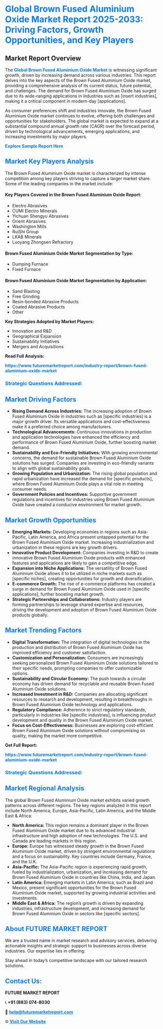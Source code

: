 <h1 style="color: #007BFF;">Global Brown Fused Aluminium Oxide Market Report 2025-2033: Driving Factors, Growth Opportunities, and Key Players</h1>

<section id="overview">
<h2>Market Report Overview</h2>
<p>The <a href="https://www.futuremarketreport.com/industry-report/brown-fused-aluminium-oxide-market" style="color: #007BFF; text-decoration: none;"><strong>Global Brown Fused Aluminium Oxide Market</strong></a> is witnessing significant growth, driven by increasing demand across various industries. This report delves into the key aspects of the Brown Fused Aluminium Oxide market, providing a comprehensive analysis of its current status, future potential, and challenges. The demand for Brown Fused Aluminium Oxide has surged due to its wide-ranging applications in industries such as [insert industries], making it a critical component in modern-day [applications].</p>
<p>As consumer preferences shift and industries innovate, the Brown Fused Aluminium Oxide market continues to evolve, offering both challenges and opportunities for stakeholders. The global market is expected to expand at a substantial compound annual growth rate (CAGR) over the forecast period, driven by technological advancements, emerging applications, and increasing investments by major players.</p>
</section>

<section id="overview">
<p><a href="https://www.futuremarketreport.com/request-sample/reportId=46900" style="color: #007BFF; text-decoration: none;"><strong>Explore Sample Report Here</strong></a></p>
</section>

<section id="key-players">
<h2 style="color: #007BFF;">Market Key Players Analysis</h2>
<p>The Brown Fused Aluminium Oxide market is characterized by intense competition among key players striving to capture a larger market share. Some of the leading companies in the market include:</p>
<h4>Key Players Covered in the Brown Fused Aluminium Oxide Report:</h4>
<ul><li>Electro Abrasives</li><li>CUMI Electro Minerals</li><li>Yichuan Shengyu Abrasives</li><li>Orient Abrasives</li><li>Washington Mills</li><li>RuiShi Group</li><li>LKAB Minerals</li><li>Luoyang Zhongsen Refractory</li></ul>
<h4>Brown Fused Aluminium Oxide Market Segmentation by Type:</h4>
<ul><li>Dumping Furnace</li><li>Fixed Furnace</li></ul>

<h4>Brown Fused Aluminium Oxide Market Segmentation by Application:</h4>
<ul><li>Sand Blasting</li><li>Free Grinding</li><li>Resin-bonded Abrasive Products</li><li>Coated Abrasive Products</li><li>Other</li></ul>
<p><strong>Key Strategies Adopted by Market Players:</strong></p>
<ul>
<li>Innovation and R&D</li>
<li>Geographical Expansion</li>
<li>Sustainability Initiatives</li>
<li>Mergers and Acquisitions</li>
</ul>
</section>

<section>
<p><strong>Read Full Analysis: </strong></p><a href="https://www.futuremarketreport.com/industry-report/brown-fused-aluminium-oxide-market" style="color: #007BFF; text-decoration: none;"><strong>https://www.futuremarketreport.com/industry-report/brown-fused-aluminium-oxide-market</strong></a>
<h3 style="color: #007BFF;">Strategic Questions Addressed:</h3>
</section>

<section id="driving-factors">
<h2 style="color: #007BFF;">Market Driving Factors</h2>
<ul>
<li><strong>Rising Demand Across Industries:</strong> The increasing adoption of Brown Fused Aluminium Oxide in industries such as [specific industries] is a major growth driver. Its versatile applications and cost-effectiveness make it a preferred choice among manufacturers.</li>
<li><strong>Technological Advancements:</strong> Continuous innovations in production and application technologies have enhanced the efficiency and performance of Brown Fused Aluminium Oxide, further boosting market demand.</li>
<li><strong>Sustainability and Eco-Friendly Initiatives:</strong> With growing environmental concerns, the demand for sustainable Brown Fused Aluminium Oxide solutions has surged. Companies are investing in eco-friendly variants to align with global sustainability goals.</li>
<li><strong>Growing Population and Urbanization:</strong> The rising global population and rapid urbanization have increased the demand for [specific products], where Brown Fused Aluminium Oxide plays a vital role in meeting consumer needs.</li>
<li><strong>Government Policies and Incentives:</strong> Supportive government regulations and incentives for industries using Brown Fused Aluminium Oxide have created a conducive environment for market growth.</li>
</ul>
</section>

<section id="growth-opportunities">
<h2 style="color: #007BFF;">Market Growth Opportunities</h2>
<ul>
<li><strong>Emerging Markets:</strong> Developing economies in regions such as Asia-Pacific, Latin America, and Africa present untapped potential for the Brown Fused Aluminium Oxide market. Increasing industrialization and urbanization in these regions are key growth drivers.</li>
<li><strong>Innovative Product Development:</strong> Companies investing in R&D to create innovative Brown Fused Aluminium Oxide products with enhanced features and applications are likely to gain a competitive edge.</li>
<li><strong>Expansion into Niche Applications:</strong> The versatility of Brown Fused Aluminium Oxide allows it to be utilized in niche markets such as [specific niches], creating opportunities for growth and diversification.</li>
<li><strong>E-commerce Growth:</strong> The rise of e-commerce platforms has created a surge in demand for Brown Fused Aluminium Oxide used in [specific applications], further boosting market growth.</li>
<li><strong>Strategic Partnerships and Collaborations:</strong> Industry players are forming partnerships to leverage shared expertise and resources, driving the development and adoption of Brown Fused Aluminium Oxide products globally.</li>
</ul>
</section>

<section id="trending-factors">
<h2 style="color: #007BFF;">Market Trending Factors</h2>
<ul>
<li><strong>Digital Transformation:</strong> The integration of digital technologies in the production and distribution of Brown Fused Aluminium Oxide has improved efficiency and customer satisfaction.</li>
<li><strong>Customization and Personalization:</strong> Consumers are increasingly seeking personalized Brown Fused Aluminium Oxide solutions tailored to their specific needs, prompting companies to offer customizable options.</li>
<li><strong>Sustainability and Circular Economy:</strong> The push towards a circular economy has driven demand for recyclable and reusable Brown Fused Aluminium Oxide solutions.</li>
<li><strong>Increased Investment in R&D:</strong> Companies are allocating significant resources to research and development, resulting in breakthroughs in Brown Fused Aluminium Oxide technology and applications.</li>
<li><strong>Regulatory Compliance:</strong> Adherence to strict regulatory standards, particularly in industries like [specific industries], is influencing product development and quality in the Brown Fused Aluminium Oxide market.</li>
<li><strong>Focus on Cost-Effectiveness:</strong> Businesses are exploring cost-efficient Brown Fused Aluminium Oxide solutions without compromising on quality, making the market more competitive.</li>
</ul>
</section>

<section>
<p><strong>Get Full Report: </strong></p><a href="https://www.futuremarketreport.com/industry-report/brown-fused-aluminium-oxide-market" style="color: #007BFF; text-decoration: none;"><strong>https://www.futuremarketreport.com/industry-report/brown-fused-aluminium-oxide-market</strong></a>
<h3 style="color: #007BFF;">Strategic Questions Addressed:</h3>
</section>


<section id="regional-analysis">
<h2 style="color: #007BFF;">Market Regional Analysis</h2>
<p>The global Brown Fused Aluminium Oxide market exhibits varied growth patterns across different regions. The key regions analyzed in this report include North America, Europe, Asia-Pacific, Latin America, and the Middle East & Africa:</p>
<ul>
<li><strong>North America:</strong> This region remains a dominant player in the Brown Fused Aluminium Oxide market due to its advanced industrial infrastructure and high adoption of new technologies. The U.S. and Canada are leading markets in this region.</li>
<li><strong>Europe:</strong> Europe has witnessed steady growth in the Brown Fused Aluminium Oxide market, driven by stringent environmental regulations and a focus on sustainability. Key countries include Germany, France, and the U.K.</li>
<li><strong>Asia-Pacific:</strong> The Asia-Pacific region is experiencing rapid growth, fueled by industrialization, urbanization, and increasing demand for Brown Fused Aluminium Oxide in countries like China, India, and Japan.</li>
<li><strong>Latin America:</strong> Emerging markets in Latin America, such as Brazil and Mexico, present significant opportunities for the Brown Fused Aluminium Oxide market, supported by growing industrial activities and investments.</li>
<li><strong>Middle East & Africa:</strong> The region’s growth is driven by expanding industries, infrastructure development, and increasing demand for Brown Fused Aluminium Oxide in sectors like [specific sectors].</li>
</ul>
</section>

<footer>
<h2 style="color: #007BFF;">About FUTURE MARKET REPORT</h2>
<p>We are a trusted name in market research and advisory services, delivering actionable insights and strategic support to businesses across diverse industries. Our expertise lies in offering:</p>

<p>Stay ahead in today’s competitive landscape with our tailored research solutions.</p>

<h2 style="color: #007BFF;">Contact Us:</h2>
<p><strong>FUTURE MARKET REPORT</strong></p>
<p>📞 <strong>+91 (883) 074-8030</strong></p>
<p>📧 <strong><a href="mailto:help@futuremarketreport.com" style="color: #007BFF;">help@futuremarketreport.com</a></strong></p>
<p>🌐 <strong><a href="https://www.futuremarketreport.com/" style="color: #007BFF;">Visit Our Website</a></strong></p>
</footer>
